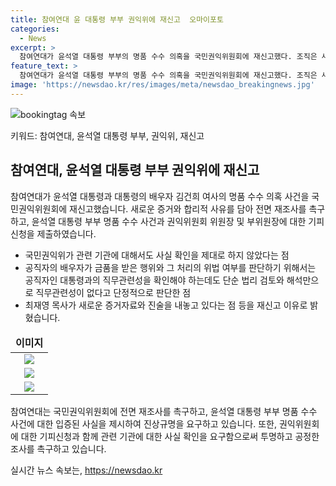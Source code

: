 ```yaml
---
title: 참여연대 윤 대통령 부부 권익위에 재신고  오마이포토
categories:
  - News
excerpt: >
  참여연대가 윤석열 대통령 부부의 명품 수수 의혹을 국민권익위원회에 재신고했다. 조직은 새로운 증거와 합리적 사유를 제시하며 전면 재조사를 촉구하고, 윤석열 대통령 부부와 권익위원장에 대한 기피신청을 제출했다. 또한, 국민권익위의 조사 방식과 명품 수수에 대한 구체적인 사실관계 확인을 촉구하고 있다. 최재영 목사의 증언과 함께 더 많은 청탁사례를 주장하며, 재신고의 이유를 명시했다.
feature_text: >
  참여연대가 윤석열 대통령 부부의 명품 수수 의혹을 국민권익위원회에 재신고했다. 조직은 새로운 증거와 합리적 사유를 제시하며 전면 재조사를 촉구하고, 윤석열 대통령 부부와 권익위원장에 대한 기피신청을 제출했다. 또한, 국민권익위의 조사 방식과 명품 수수에 대한 구체적인 사실관계 확인을 촉구하고 있다. 최재영 목사의 증언과 함께 더 많은 청탁사례를 주장하며, 재신고의 이유를 명시했다.
image: 'https://newsdao.kr/res/images/meta/newsdao_breakingnews.jpg'
---
```


<p><img src="https://newsdao.kr/res/images/meta/newsdao_breakingnews.jpg" alt="bookingtag 속보" /></p>

<p>키워드: 참여연대, 윤석열 대통령 부부, 권익위, 재신고</p>

<h2 data-ke-size="size26">참여연대, 윤석열 대통령 부부 권익위에 재신고</h2>

<p data-ke-size="size16">참여연대가 윤석열 대통령과 대통령의 배우자 김건희 여사의 명품 수수 의혹 사건을 국민권익위원회에 재신고했습니다. 새로운 증거와 합리적 사유를 담아 전면 재조사를 촉구하고, 윤석열 대통령 부부 명품 수수 사건과 권익위원회 위원장 및 부위원장에 대한 기피신청을 제출하였습니다.</p>

<ul>
<li>국민권익위가 관련 기관에 대해서도 사실 확인을 제대로 하지 않았다는 점</li>
<li>공직자의 배우자가 금품을 받은 행위와 그 처리의 위법 여부를 판단하기 위해서는 공직자인 대통령과의 직무관련성을 확인해야 하는데도 단순 법리 검토와 해석만으로 직무관련성이 없다고 단정적으로 판단한 점</li>
<li>최재영 목사가 새로운 증거자료와 진술을 내놓고 있다는 점 등을 재신고 이유로 밝혔습니다.</li>
</ul>

<table>
<thead>
<tr>
<td style="text-align: center; height: 17px;"><b>이미지</b></td>
</tr>
</thead>
<tbody>
<tr>
<td style="text-align: center; height: 17px;"><img src="이미지링크" /></td>
</tr>
<tr>
<td style="text-align: center; height: 17px;"><img src="이미지링크" /></td>
</tr>
<tr>
<td style="text-align: center; height: 17px;"><img src="이미지링크" /></td>
</tr>
</tbody>
</table>

<p data-ke-size="size16">참여연대는 국민권익위원회에 전면 재조사를 촉구하고, 윤석열 대통령 부부 명품 수수 사건에 대한 입증된 사실을 제시하여 진상규명을 요구하고 있습니다. 또한, 권익위원회에 대한 기피신청과 함께 관련 기관에 대한 사실 확인을 요구함으로써 투명하고 공정한 조사를 촉구하고 있습니다.</p>
실시간 뉴스 속보는, <a href="https://newsdao.kr" rel="dofollow">https://newsdao.kr</a>


